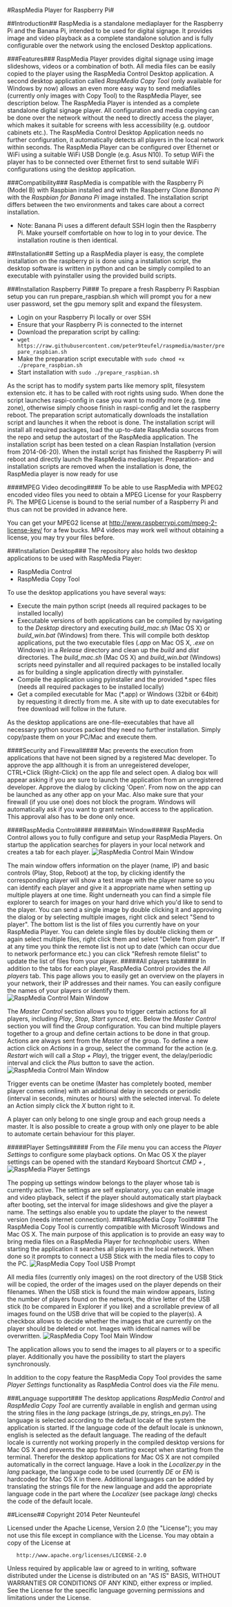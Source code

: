 #RaspMedia Player for Raspberry Pi#

##Introduction##
RaspMedia is a standalone mediaplayer for the Raspberry Pi and the Banana Pi, intended to be used for digital signage. It provides image and video playback as a complete standalone solution and is fully configurable over the network using the enclosed Desktop applications.

###Features###
RaspMedia Player provides digital signage using image slideshows, videos or a combination of both. All media files can be easily copied to the player using the RaspMedia Control Desktop application. A second desktop application called *RaspMedia Copy Tool* (only available for Windows by now) allows an even more easy way to send mediafiles (currently only images with Copy Tool) to the RaspMedia Player, see description below.
The RaspMedia Player is intended as a complete standalone digital signage player. All configuration and media copying can be done over the network without the need to directly access the player, which makes it suitable for screens with less accessibility (e.g. outdoor cabinets etc.).
The RaspMedia Control Desktop Application needs no further configuration, it automatically detects all players in the local network within seconds.
The RaspMedia Player can be configured over Ethernet or WiFi using a suitable WiFi USB Dongle (e.g. Asus N10). To setup WiFi the player has to be connected over Ethernet first to send suitable WiFi configurations using the desktop application.

###Compatibility###
RaspMedia is compatible with the Raspberry Pi (Model B) with Raspbian installed and with the Raspberry Clone *Banana Pi* with the *Raspbian for Banana Pi* image installed. The installation script differs between the two environments and takes care about a correct installation.
  * Note: Banana Pi uses a different default SSH login then the Raspberry Pi. Make yourself comfortable on how to log in to your device. The installation routine is then identical.

##Installation##
Setting up a RaspMedia player is easy, the complete installation on the raspberry pi is done using a installation script, the desktop software is written in python and can be simply compiled to an executable with pyinstaller using the provided build scripts.

###Installation Raspberry Pi###
To prepare a fresh Raspberry Pi Raspbian setup you can run prepare_raspbian.sh which will prompt you for a new user password, set the gpu memory split and expand the filesystem.
  * Login on your Raspberry Pi locally or over SSH
  * Ensure that your Raspberry Pi is connected to the internet
  * Download the preparation script by calling:
  * `wget https://raw.githubusercontent.com/peter9teufel/raspmedia/master/prepare_raspbian.sh`
  * Make the preparation script executable with `sudo chmod +x ./prepare_raspbian.sh`
  * Start installation with `sudo ./prepare_raspbian.sh`

As the script has to modify system parts like memory split, filesystem extension etc. it has to be called with root rights using sudo.
When done the script launches raspi-config in case you want to modify more (e.g. time zone), otherwise simply choose finish in raspi-config and let the raspberry reboot. The preparation script automatically downloads the installation script and launches it when the reboot is done.
The installation script will install all required packages, load the up-to-date RaspMedia sources from the repo and setup the autostart of the RaspMedia application. The installation script has been tested on a clean Raspian Installation (version from 2014-06-20).
When the install script has finished the Raspberry Pi will reboot and directly launch the RaspMedia mediaplayer.
Preparation- and installation scripts are removed when the installation is done, the RaspMedia player is now ready for use

####MPEG Video decoding####
To be able to use RaspMedia with MPEG2 encoded video files you need to obtain a MPEG License for your Raspberry Pi. The MPEG License is bound to the serial number of a Raspberry Pi and thus can not be provided in advance here.

You can get your MPEG2 license at http://www.raspberrypi.com/mpeg-2-license-key/ for a few bucks.
MP4 videos may work well without obtaining a license, you may try your files before.

###Installation Desktop###
The repository also holds two desktop applications to be used with RaspMedia Player:
   * RaspMedia Control
   * RaspMedia Copy Tool

To use the desktop applications you have several ways:
  * Execute the main python script (needs all required packages to be installed locally)
  * Executable versions of both applications can be compiled by navigating to the *Desktop* directory and executing *build_mac.sh* (Mac OS X) or *build_win.bat* (Windows) from there. This will compile both desktop applications, put the two executable files (*.app* on Mac OS X, *.exe* on Windows) in a *Release* directory and clean up the *build* and *dist* directories. The *build_mac.sh* (Mac OS X) and *build_win.bat* (Windows) scripts need pyinstaller and all required packages to be installed locally as for building a single application directly with pyinstaller.
  * Compile the application using pyinstaller and the provided *.spec files (needs all required packages to be installed locally)
  * Get a compiled executable for Mac (*.app) or Windows (32bit or 64bit) by requesting it directly from me. A site with up to date executables for free download will follow in the future.

As the desktop applications are one-file-executables that have all necessary python sources packed they need no further installation. Simply copy/paste them on your PC/Mac and execute them.

####Security and Firewall####
Mac prevents the execution from applications that have not been signed by a registered Mac developer. To approve the app allthough it is from an unregeistered developer, CTRL+Click (Right-Click) on the app file and select open. A dialog box will appear asking if you are sure to launch the application from an unregistered developer. Approve the dialog by clicking 'Open'. From now on the app can be launched as any other app on your Mac.
Also make sure that your firewall (if you use one) does not block the program. Windows will automatically ask if you want to grant network access to the application. This approval also has to be done only once.

####RaspMedia Control####
#####Main Window#####
RaspMedia Control allows you to fully configure and setup your RaspMedia Players. On startup the application searches for players in your local network and creates a tab for each player.
![RaspMedia Control Main Window](/Screenshots/rmc_main.png)

The main window offers information on the player (name, IP) and basic controls (Play, Stop, Reboot) at the top, by clicking identify the corresponding player will show a test image with the player name so you can identify each player and give it a appropriate name when setting up multiple players at one time.
Right underneath you can find a simple file explorer to search for images on your hard drive which you'd like to send to the player. You can send a single image by double clicking it and approving the dialog or by selecting multiple images, right click and select "Send to player".
The bottom list is the list of files you currently have on your RaspMedia Player. You can delete single files by double clicking them or again select multiple files, right click them and select "Delete from player".
If at any time you think the remote list is not up to date (which can occur due to network performance etc.) you can click "Refresh remote filelist" to update the list of files from your player.
#####All players tab#####
In addition to the tabs for each player, RaspMedia Control provides the *All players* tab. This page allows you to easily get an overview on the players in your network, their IP addresses and their names. You can easily configure the names of your players or identify them.
![RaspMedia Control Main Window](/Screenshots/rmc_allplayers.png)

The *Master Control* section allows you to trigger certain actions for all players, including *Play*, *Stop*, *Start synced*, etc.
Below the *Master Control* section you will find the *Group* configuration. You can bind multiple players together to a group and define certain actions to be done in that group. Actions are always sent from the *Master* of the group.
To define a new action click on *Actions* in a group, select the command for the action (e.g. *Restart* wich will call a *Stop + Play*), the trigger event, the delay/periodic interval and click the *Plus* button to save the action.
![RaspMedia Control Main Window](/Screenshots/rmc_actions.png)

Trigger events can be onetime (Master has completely booted, member player comes online) with an additional delay in seconds or periodic (interval in seconds, minutes or hours) with the selected interval.
To delete an Action simply click the *X* button right to it.

A player can only belong to one single group and each group needs a master. It is also possible to create a group with only one player to be able to automate certain behaviour for this player.

#####Player Settings#####
From the *File* menu you can access the *Player Settings* to configure some playback options. On Mac OS X the player settings can be opened with the standard Keyboard Shortcut *CMD + ,*
![RaspMedia Player Settings](/Screenshots/rmc_player_settings.png)

The popping up settings window belongs to the player whose tab is currently active. The settings are self explanatory, you can enable image and video playback, select if the player should automatically start playback after booting, set the interval for image slideshows and give the player a name.
The settings also enable you to update the player to the newest version (needs internet connection).
####RaspMedia Copy Tool####
The RaspMedia Copy Tool is currently compatible with Microsoft Windows and Mac OS X. The main purpose of this application is to provide an easy way to bring media files on a RaspMedia Player for *technophobic* users.
When starting the application it searches all players in the local network. When done so it prompts to connect a USB Stick with the media files to copy to the PC.
![RaspMedia Copy Tool USB Prompt](/Screenshots/rmcopy_usb.png)

All media files (currently only images) on the root directory of the USB Stick will be copied, the order of the images used on the player depends on their filenames. When the USB stick is found the main window appears, listing the number of players found on the network, the drive letter of the USB stick (to be compared in Explorer if you like) and a scrollable preview of all images found on the USB drive that will be copied to the player(s). A checkbox allows to decide whether the images that are currently on the player should be deleted or not. Images with identical names will be overwritten.
![RaspMedia Copy Tool Main Window](/Screenshots/rmcopy_main.png)

The application allows you to send the images to all players or to a specific player. Additionally you have the possibility to start the players synchronously.

In addition to the copy feature the RaspMedia Copy Tool provides the same *Player Settings* functionality as RaspMedia Control does via the *File* menu.

###Language support###
The desktop applications *RaspMedia Control* and *RaspMedia Copy Tool* are currently available in english and german using the string files in the *lang* package (strings_de.py, strings_en.py). The language is selected according to the default locale of the system the application is started. If the language code of the default locale is unknown, english is selected as the default language.
The reading of the default locale is currently not working properly in the compiled desktop versions for Mac OS X and prevents the app from starting except when starting from the terminal. Therefor the desktop applications for Mac OS X are not compiled automatically in the correct language. Have a look in the *Localizer.py* in the *lang* package, the language code to be used (currently *DE* or *EN*) is hardcoded for Mac OS X in there.
Additional languages can be added by translating the strings file for the new language and add the appropriate language code in the part where the *Localizer* (see package *lang*) checks the code of the default locale.

##License##
Copyright 2014 Peter Neunteufel

   Licensed under the Apache License, Version 2.0 (the "License");
   you may not use this file except in compliance with the License.
   You may obtain a copy of the License at

       http://www.apache.org/licenses/LICENSE-2.0

   Unless required by applicable law or agreed to in writing, software
   distributed under the License is distributed on an "AS IS" BASIS,
   WITHOUT WARRANTIES OR CONDITIONS OF ANY KIND, either express or implied.
   See the License for the specific language governing permissions and
   limitations under the License.
